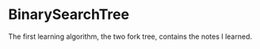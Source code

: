# BinarySearchTree
The first learning algorithm, the two fork tree, contains the notes I learned.


<!DOCTYPE html>
<html lang="en">
<head>
	<meta charset="utf-8">
	<title>二叉树 - BinarySearchTree</title>
</head>
<body>
<script>
	
function BinarySearchTree () {
	var Node = function (key) {
		this.key = key;
		this.left = null;
		this.right = null;
	},
	root = null;

	// 查看结果返回root
	this.getRoot = function() {
		return root;
	}

	// 向树中插入一个节点 - 主函数，向根节点插入函数
	this.insert = function( data ){
		var node = new Node(data);

		if(root === null ) {
			root = node;
		} else {
			insertNode(root, node);
		}
	}
	// 自平衡二叉树插入值
	this.AVLInsert = function( data ) {
		root = AVLInsertNode(root, data);
	}

	// 中序遍历
	this.inOrderTraverse = function (callback) {
		inOrderTraverseNode(root, callback);
	}
	// 先序遍历
	this.preOrderTraverse = function (callback) {
		preOrderTraverseNode(root, callback);
	}
	// 后序遍历
	this.postOrderTraverse = function(callback) {
		postOrderTraverseNode(root, callback);
	}

	// 搜索最小值
	this.min = function() {
		return minNode(root);
	}
	// 搜索最大值
	this.max = function() {
		return maxNode(root);
	}
	// 搜索指定值是否存在于于二叉树
	this.search = function( data) {
		return searchNode(root, data);
	}
	// 移除指定节点值
	this.remove = function (data) {
		root = removeNode(root, data);
	}

	// 自平衡二叉搜索树插入值
	var AVLInsertNode = function ( node, data) {
		if(node === null) {
			node = new Node(data);
		} else if (data < node.key) {
			node.left = AVLInsertNode(node.left, data);
			if( node.left !== null ){
				// 确认是否需要平衡
				if( (heightNode(node.left) - heightNode(node.right) ) > 1 ) {
					if (data < node.left.key) {
						node = rotationLL(node);
					} else  {
						node = rotationLR(node);
					}
				}
			}
		} else if (data > node.key) {
			node.right = AVLInsertNode(node.right, data);
			if(node.right !== null) {
				// 确认是否需要平衡
				if( (heightNode(node.right) - heightNode(node.left) ) > 1 ) {
					if (data > node.right.key) {
						node = rotationRR(node);
					} else {
						node = rotationRL(node);
					}
				}
			}
		}
		return node;
	}

}
// 插入函数的辅助函数 - 向子节点插入函数
var insertNode = function ( node, data ) {
	if(data.key < node.key) {
		if(node.left === null ){
			node.left = data;
		} else {
			insertNode( node.left, data);
		}
	} else {
		if(node.right === null ) {
			node.right = data;
		} else {
			insertNode(node.right, data);
		}
	}
}


var heightNode = function (node) {
	/*
	 * 自平衡因子：
	 *  	每个节点计算右子树高度和左子树高度的差，差值应为0、1、-1
	 * 		如果结果不是这三个值之一，则需要平衡该树
	 */
	 if(node === null) {
	 	return -1;
	 } else {
	 	return Math.max(heightNode(node.left) ),
	 		   heightNode(node.right) + 1;
	 }
}
var rotationRR = function (node) {	// 向左的单旋转
	var tmp = node.right;
	node.right = tmp.left;
	tmp.left = node;
	return tmp;
}
var rotationLL = function (node) {	// 向右的单旋转
	var tmp = node.left;
	node.left = tmp.right;
	tmp.right = node;
	return tmp;
}
var rotationLR = function (node) {	// 向右的双旋转
	node.left = rotationRR(node.left);
	return rotationLL(node);
}
var rotationRL = function (node) {	// 向左的双旋转
	node.right = rotationLL(node.right);
	return rotationRR(node);
}

// 中序遍历：从最小到最大的顺序访问所有节点，其中用法之一对树进行排序操作
var inOrderTraverseNode = function (node, callback) {
	/* 实现：
	 * 		判断根节点是否为空，不为空先将左侧二级节点及一下全部返回重新查询
	 * 		重新判断二级节点值是否为空，不为空则再次将左侧三级节点全部返回重新查询
	 * 		回调时将优先执行函数后再次向下执行，所以此时会进入到回调函数中再次执行一遍
	 * 		当找出最小数后停止向下，回上一层继续执行
	 */
	if(node !== null ) {
		inOrderTraverseNode(node.left, callback);
		callback(node.key);
		inOrderTraverseNode(node.right, callback);
	}
}
// 先序遍历 : 先访问节点本身，然后访问节点左侧值，后访问节点右侧值
var preOrderTraverseNode = function (node, callback) {
	if ( node !== null ) {
		// 实现同上
		callback(node.key);
		preOrderTraverseNode(node.left, callback);
		preOrderTraverseNode(node.right, callback);
	}
}
// 后序遍历 : 先访问节点的后代节点，在访问节点本身！ -  
// 			  应用之一，计算一个目录和子目录中所有文件所占空间的大小
var postOrderTraverseNode = function(node, callback) {
	if(node !== null) {
		// 实现同上
		postOrderTraverseNode(node.left, callback);
		postOrderTraverseNode(node.right, callback);
		callback(node.key);
	}
}

// 搜索最小值
var minNode = function (node) {
	/* 
	 * 该方法不接受用户传值，函数书写为二叉搜索树
	 * 比节点值小的值都存在左边
	 * 所以该函数通过直接向下查询左侧值最终返回最左侧值
	 */
	if(node) {
		while(node && node.left !== null){
			node = node.left;
		}
		return node.key;
	}
	return null;
}
// 搜索最大值  -  实现同上
var maxNode = function(node) {
	if(node){
		while(node && node.right !== null){
			node = node.right;
		}
		return node.key;
	}
	return null;
}
// 搜索指定值是否存在
var searchNode = function(node, data) {
	/* 
	 * 虽然这条判断值最开始，但其实执行到了最后
	 * 每次参数与节点值判断后都会重新传回节点进行判断
	 * 如果始终无法匹配到符合的值则返回第一条判断结果
	 */
	if(node === null) {
		return '没有这根树枝哦';
	}
	if(data < node.key) {
		return searchNode(node.left, data);
	} else if (data > node.key) {
		return searchNode(node.right, key);
	} else if(data === node.key) {    // 此处可省去if判断
		return true;
	}
}

// 移除指定节点
var removeNode = function(node, data) {
	if(node === null) {
		return null;
	}
	if(data < node.key) {
		node.left = removeNode(node.left, data);
		return node;
	} else if (data > node.key) {
		node.right = removeNode(node.right, key);
		return node;
	} else {  // 键等于node.key
		// 只有一个叶节点  -- 当前节点设置为空
		if(node.left === null && node.right === null){
			node = null;
			return node;
		}
		// 有一个子节点  -- 将子节点设置为当前节点
		if(node.left === null){
			node = node.right;
			return node;
		} else if (node.right === null) {
			node = node.left;
			return node;
		}
		// 有两个子节点  -- 将右侧节点设置为当前节点
		var aux = findMinNode(node.right);
		node.key = aux.key;
		node.right = removeNode(node.right, aux.key);
	}
}
var findMinNode = function (node) {
	while(node && node.left !== null) {
		node = node.left;
	}
	return node;
}

// 实例化二叉树，插入参数进行测试
var tree = new BinarySearchTree();

</script>
</body>
</html>
